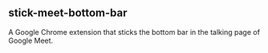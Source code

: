 ## stick-meet-bottom-bar

A Google Chrome extension that sticks the bottom bar in the talking page of Google Meet.
